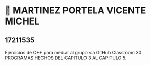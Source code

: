 # :wave: MARTINEZ PORTELA VICENTE MICHEL

## 17211535

Ejercicios de C++ para mediar al grupo vía GitHub Classroom
30 PROGRAMAS HECHOS DEL CAPITULO 3 AL CAPITULO 5.
